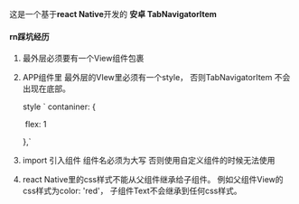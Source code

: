 这是一个基于**react Native**开发的 **安卓 TabNavigatorItem**

#### rn踩坑经历

1. 最外层必须要有一个View组件包裹

2. APP组件里 最外层的VIew里必须有一个style， 否则TabNavigatorItem 不会出现在底部。

   style ` contaniner: {

   ​    flex: 1

     },`

3. import 引入组件 组件名必须为大写 否则使用自定义组件的时候无法使用

4. react Native里的css样式不能从父组件继承给子组件。 例如父组件View的css样式为color: 'red'， 子组件Text不会继承到任何css样式。